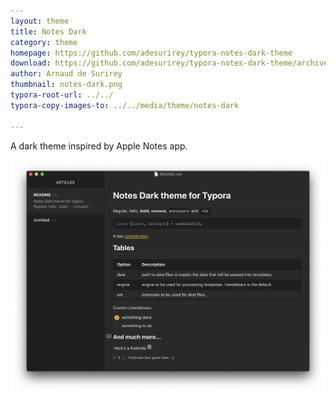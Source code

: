 ```yaml
---
layout: theme
title: Notes Dark
category: theme
homepage: https://github.com/adesurirey/typora-notes-dark-theme
download: https://github.com/adesurirey/typora-notes-dark-theme/archive/master.zip
author: Arnaud de Surirey
thumbnail: notes-dark.png
typora-root-url: ../../
typora-copy-images-to: ../../media/theme/notes-dark

---
```


A dark theme inspired by Apple Notes app.

![screenshot](../../media/theme/notes-dark/notes-dark-screenshot.png)